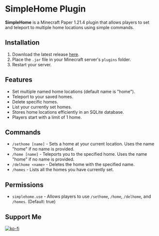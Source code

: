 # SimpleHome Plugin
**SimpleHome** is a Minecraft Paper 1.21.4 plugin that allows players to set and teleport to multiple home locations using simple commands.

## Installation
1. Download the latest release [here](https://github.com/Jelly-Pudding/simplehome/releases/latest).
2. Place the `.jar` file in your Minecraft server's `plugins` folder.
3. Restart your server.

## Features
* Set multiple named home locations (default name is "home").
* Teleport to your saved homes.
* Delete specific homes.
* List your currently set homes.
* Stores home locations efficiently in an SQLite database.
* Players start with a limit of 1 home.

## Commands
* `/sethome [name]` - Sets a home at your current location. Uses the name "home" if no name is provided.
* `/home [name]` - Teleports you to the specified home. Uses the name "home" if no name is provided.
* `/delhome <name>` - Deletes the home with the specified name.
* `/homes` - Lists all the homes you have currently set.

## Permissions
* `simplehome.use` - Allows players to use `/sethome`, `/home`, `/delhome`, and `/homes`. (Default: true)

## Support Me
[![ko-fi](https://ko-fi.com/img/githubbutton_sm.svg)](https://ko-fi.com/K3K715TC1R)
